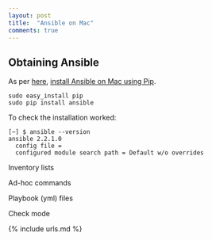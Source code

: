 ```yaml
---
layout: post
title:  "Ansible on Mac"
comments: true
---
```


Obtaining Ansible
---
As per [here][1], [install Ansible on Mac using Pip][2].

```
sudo easy_install pip
sudo pip install ansible
```

To check the installation worked:
```
[~] $ ansible --version
ansible 2.2.1.0
  config file =
  configured module search path = Default w/o overrides
```

Inventory lists

Ad-hoc commands

Playbook (yml) files

Check mode





[1]: http://docs.ansible.com/ansible/intro_installation.html#latest-releases-on-mac-osx
[2]: http://docs.ansible.com/ansible/intro_installation.html#latest-releases-via-pip

{% include urls.md %}
